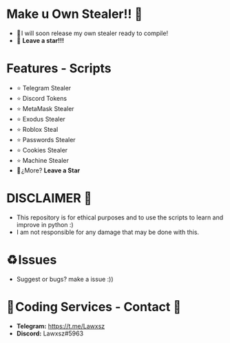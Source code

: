 # Make u Own Stealer!! 🚀
- 🎄 I will soon release my own stealer ready to compile!
- 🌟 **Leave a star!!!**

# Features - Scripts
- ⭐ Telegram Stealer 
- ⭐️ Discord Tokens
- ⭐️ MetaMask Stealer
- ⭐️ Exodus Stealer
- ⭐️ Roblox Steal
- ⭐️ Passwords Stealer
- ⭐️ Cookies Stealer
- ⭐️ Machine Stealer
- 🌟 ¿More? **Leave a Star**

# DISCLAIMER 📛 
- This repository is for ethical purposes and to use the scripts to learn and improve in python :)
- I am not responsible for any damage that may be done with this.

# ♻️ Issues
- Suggest or bugs? make a issue :)) 

# 🔰 Coding Services - Contact 🔰 
- **Telegram:** https://t.me/Lawxsz
- **Discord:** Lawxsz#5963
